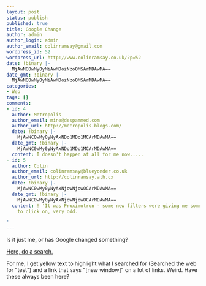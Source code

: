 ```yaml
---
layout: post
status: publish
published: true
title: Google Change
author: admin
author_login: admin
author_email: colinramsay@gmail.com
wordpress_id: 52
wordpress_url: http://www.colinramsay.co.uk/?p=52
date: !binary |-
  MjAwNC0wMy0yMiAwMDozNzo0MSArMDAwMA==
date_gmt: !binary |-
  MjAwNC0wMy0yMiAwMDozNzo0MSArMDAwMA==
categories:
- Web
tags: []
comments:
- id: 4
  author: Metropolis
  author_email: mine@despammed.com
  author_url: http://metropolis.blogs.com/
  date: !binary |-
    MjAwNC0wMy0yNyAxNDo1MDo1MCArMDAwMA==
  date_gmt: !binary |-
    MjAwNC0wMy0yNyAxNDo1MDo1MCArMDAwMA==
  content: I doesn't happen at all for me now.....
- id: 5
  author: Colin
  author_email: colinramsay@blueyonder.co.uk
  author_url: http://colinramsay.ath.cx
  date: !binary |-
    MjAwNC0wMy0yNyAxNjowNjowOCArMDAwMA==
  date_gmt: !binary |-
    MjAwNC0wMy0yNyAxNjowNjowOCArMDAwMA==
  content: ! 'It was Proximotron - some new filters were giving me some new things
    to click on, very odd.

'
---
```

<p>Is it just me, or has Google changed something? </p>
<p><a href="http://www.google.co.uk/search?hl=en&ie=ISO-8859-1&q=test&btnG=Google+Search&meta=">Here, do a search.</a></p>
<p>For me, I get yellow text to highlight what I searched for (Searched the web for "test") and a link that says "[new window]" on a lot of links. Weird. Have these always been here?</p>
